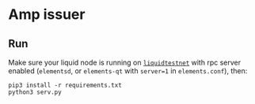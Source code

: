 # Amp issuer

## Run

Make sure your liquid node is running on [`liquidtestnet`](https://liquidtestnet.com/) with rpc server enabled (`elementsd`, or `elements-qt` with `server=1` in `elements.conf`), then:

```
pip3 install -r requirements.txt
python3 serv.py
```
